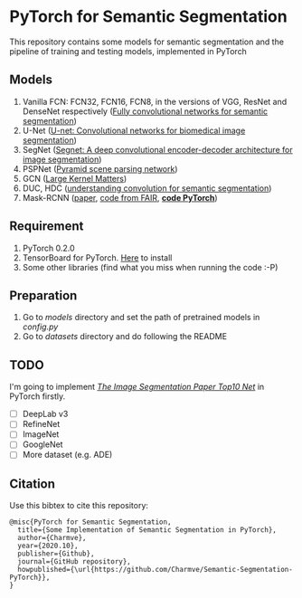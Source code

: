 # PyTorch for Semantic Segmentation
This repository contains some models for semantic segmentation and the pipeline of training and testing models, 
implemented in PyTorch

## Models
1. Vanilla FCN: FCN32, FCN16, FCN8, in the versions of VGG, ResNet and DenseNet respectively
([Fully convolutional networks for semantic segmentation](http://www.cv-foundation.org/openaccess/content_cvpr_2015/papers/Long_Fully_Convolutional_Networks_2015_CVPR_paper.pdf))
2. U-Net ([U-net: Convolutional networks for biomedical image segmentation](https://arxiv.org/pdf/1505.04597))
3. SegNet ([Segnet: A deep convolutional encoder-decoder architecture for image segmentation](https://arxiv.org/pdf/1511.00561))
4. PSPNet ([Pyramid scene parsing network](https://arxiv.org/pdf/1612.01105))
5. GCN ([Large Kernel Matters](https://arxiv.org/pdf/1703.02719))
6. DUC, HDC ([understanding convolution for semantic segmentation](https://arxiv.org/pdf/1702.08502.pdf))
7. Mask-RCNN ([paper](https://arxiv.org/abs/1703.06870), [code from FAIR](https://github.com/facebookresearch/Detectron), [<b>code PyTorch</b>](https://github.com/multimodallearning/pytorch-mask-rcnn))

## Requirement
1. PyTorch 0.2.0
2. TensorBoard for PyTorch. [Here](https://github.com/lanpa/tensorboard-pytorch)  to install
3. Some other libraries (find what you miss when running the code :-P)

## Preparation
1. Go to *models* directory and set the path of pretrained models in *config.py*
2. Go to *datasets* directory and do following the README

## TODO
I'm going to implement <a href="https://github.com/Charmve/PaperWeeklyAI/tree/master/05_Image%20Segmentation" target="_blank"><i>The Image Segmentation Paper Top10 Net</i></a> in PyTorch firstly.

- [ ] DeepLab v3  
- [ ] RefineNet 
- [ ] ImageNet
- [ ] GoogleNet
- [ ] More dataset (e.g. ADE)

## Citation
Use this bibtex to cite this repository:
```
@misc{PyTorch for Semantic Segmentation,
  title={Some Implementation of Semantic Segmentation in PyTorch},
  author={Charmve},
  year={2020.10},
  publisher={Github},
  journal={GitHub repository},
  howpublished={\url{https://github.com/Charmve/Semantic-Segmentation-PyTorch}},
}
```
